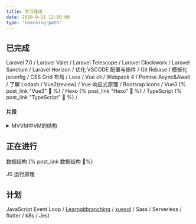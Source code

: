 ```yaml
---
title: 学习路线
date: 2020-9-11 12:00:00
type: 'learning-path'
---
```


## 已完成

Laravel 7.0 /
Laravel Valet /
Laravel Telescope /
Laravel Clockwork /
Laravel Sanctum /
Laravel Horizon /
优化 VSCODE 配置与插件 /
Git Rebase /
模板化 jsconfig /
CSS Grid 布局 /
Less /
Vue cli /
Webpack 4 /
Pomise Async&Await /
了解 Lodash /
Vue2(review) /
Vue 响应式原理 /
Bootsrap Icons /
Vue3 {% post_link "Vue3" 📝 %} /
Hexo {% post_link "Hexo" 📝 %} /
TypeScript {% post_link "TypeScript" 📝 %} /

#### 片段

<details>
<summary>MVVM中VM的结构</summary>

VM 包含编译器,响应式数据,渲染器

编译器(AST 抽象语法树 -> Transfer -> Generate)

-   AST Parser 通过正则将模板字符串解析并转换为抽象语法树,即节点(JavaScript Object),包含标签名,标签属性 内容,子节点
-   Transfer 将抽象语法树转为更详细的语法树(因为每个框架会有独有的标签属性,需要单独提出解析 提取,更细致的表现为在语法树中, 例如 Vue 中的指令)
-   Generate 依据详细的语法树生成渲染函数的逻辑代码

</details>

## 正在进行

数据结构 {% post_link 数据结构 📝%}

JS 运行原理

## 计划

JavaScript Event Loop /
[Learngitbranching](https://learngitbranching.js.org) /
[xuesql](http://xuesql.cn/lesson/introduction) /
Sass /
Serverless /
flutter /
k8s /
Jest
